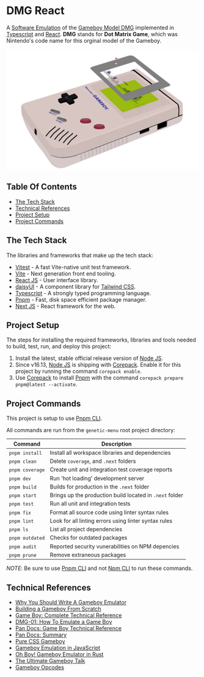 # DMG React

A [Software Emulation](https://en.wikipedia.org/wiki/Emulator) of the [Gameboy Model DMG](https://gbhwdb.gekkio.fi/consoles/dmg/G01176542.html) implemented in [Typescript](https://www.typescriptlang.org/) and [React](https://react.dev/). **DMG** stands for **Dot Matrix Game**, which was Nintendo's code name for this orginal model of the Gameboy.

![Gameboy Picture](/assets/gameboy.jpg "A picture of the Nintendo Gameboy Model DMG01")

## Table Of Contents
- [The Tech Stack](#the-tech-stack)
- [Technical References](#technical-references)
- [Project Setup](#project-setup)
- [Project Commands](#project-commands)

## The Tech Stack
The libraries and frameworks that make up the tech stack:

- [Vitest](https://vitest.dev/) - A fast Vite-native unit test framework.
- [Vite](https://vitejs.dev/) - Next generation front end tooling.
- [React JS](https://reactjs.org) - User interface library.
- [daisyUI](https://daisyui.com/) - A component library for [Tailwind CSS](https://tailwindcss.com/).
- [Typescript](https://www.typescriptlang.org) - A strongly typed programming language.
- [Pnpm](https://pnpm.io/) - Fast, disk space efficient package manager.
- [Next JS](https://nextjs.org/) - React framework for the web.

## Project Setup
The steps for installing the required frameworks, libraries and tools needed to build, test, run, and deploy this project:

1. Install the latest, stable official release version of [Node JS](https://nodejs.org/).
2. Since v16.13, [Node JS](https://nodejs.org/) is shipping with [Corepack](https://nodejs.org/api/corepack.html). Enable it for this project by running the command `corepack enable`.
3. Use [Corepack](https://nodejs.org/api/corepack.html) to install [Pnpm](https://pnpm.io/) with the command `corepack prepare pnpm@latest --activate`.

## Project Commands
This project is setup to use [Pnpm CLI](https://pnpm.io/pnpm-cli).

All commands are run from the `genetic-menu` root project directory:

| Command          | Description                                              |
| ---------------- | -------------------------------------------------------- |
| `pnpm install`   | Install all workspace libraries and dependencies         |
| `pnpm clean`     | Delete `coverage`, and `.next` folders                   |
| `pnpm coverage`  | Create unit and integration test coverage reports        |
| `pnpm dev`       | Run 'hot loading' development server                     |
| `pnpm build`     | Builds for production in the `.next` folder              |
| `pnpm start`     | Brings up the production build located in `.next` folder |
| `pnpm test`      | Run all unit and integration tests                       |
| `pnpm fix`       | Format all source code using linter syntax rules         |
| `pnpm lint`      | Look for all linting errors using linter syntax rules    |
| `pnpm ls`        | List all project dependencies                            |
| `pnpm outdated`  | Checks for outdated packages                             |
| `pnpm audit`     | Reported security vunerabilities on NPM depencies        |
| `pnpm prune`     | Remove extraneous packages                               |

_NOTE_: Be sure to use [Pnpm CLI](https://pnpm.io/pnpm-cli) and not [Npm CLI](https://docs.npmjs.com/cli/v10) to run these commands.

## Technical References
* [Why You Should Write A Gameboy Emulator](https://www.youtube.com/watch?v=ElwhYW5wjts)
* [Building a Gameboy From Scratch](https://raphaelstaebler.medium.com/building-a-gameboy-from-scratch-part-1-51d05496783e)
* [Game Boy: Complete Technical Reference](https://gekkio.fi/files/gb-docs/gbctr.pdf)
* [DMG-01: How To Emulate a Game Boy](https://rylev.github.io/DMG-01/)
* [Pan Docs: Game Boy Technical Reference](https://gbdev.io/pandocs/)
* [Pan Docs: Summary](http://bgb.bircd.org/pandocs.htm)
* [Pure CSS Gameboy](https://dev.to/baumannzone/pure-css-gameboy-14n3)
* [Gameboy Emulation in JavaScript](http://imrannazar.com/GameBoy-Emulation-in-JavaScript:-The-CPU)
* [Oh Boy! Gameboy Emulator in Rust](https://www.youtube.com/watch?v=B7seNuQncvU)
* [The Ultimate Gameboy Talk](https://www.youtube.com/watch?v=HyzD8pNlpwI)
* [Gameboy Opcodes](https://www.pastraiser.com/cpu/gameboy/gameboy_opcodes.html)

